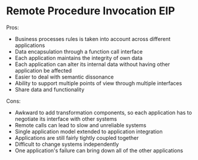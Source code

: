 # Remote Procedure Invocation EIP



Pros:

- Business processes rules is taken into account across different applications
- Data encapsulation through a function call interface
- Each application maintains the integrity of own data
- Each application can alter its internal data without having other application be affected
- Easier to deal with semantic dissonance
- Ability to support multiple points of view through multiple interfaces
- Share data and functionality



Cons:

- Awkward to add transformation components, so each application has to negotiate its interface with other systems
- Remote calls can lead to slow and unreliable systems
- Single application model extended to application integration
- Applications are still fairly tightly coupled together
- Difficult to change systems independently
- One application's failure can bring down all of the other applications